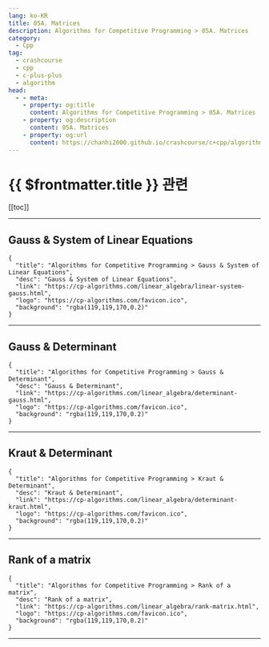 ```yaml
---
lang: ko-KR
title: 05A. Matrices
description: Algorithms for Competitive Programming > 05A. Matrices
category:
  - Cpp
tag: 
  - crashcourse
  - cpp
  - c-plus-plus
  - algorithm
head:
  - - meta:
    - property: og:title
      content: Algorithms for Competitive Programming > 05A. Matrices
    - property: og:description
      content: 05A. Matrices
    - property: og:url
      content: https://chanhi2000.github.io/crashcourse/c+cpp/algorithms-for-competitive-programming/05-linear-algebra/05A.html
---
```


# {{ $frontmatter.title }} 관련

[[toc]]

---

## Gauss & System of Linear Equations

```component VPCard
{
  "title": "Algorithms for Competitive Programming > Gauss & System of Linear Equations",
  "desc": "Gauss & System of Linear Equations",
  "link": "https://cp-algorithms.com/linear_algebra/linear-system-gauss.html",
  "logo": "https://cp-algorithms.com/favicon.ico",
  "background": "rgba(119,119,170,0.2)"
}
```

---

## Gauss & Determinant

```component VPCard
{
  "title": "Algorithms for Competitive Programming > Gauss & Determinant",
  "desc": "Gauss & Determinant",
  "link": "https://cp-algorithms.com/linear_algebra/determinant-gauss.html",
  "logo": "https://cp-algorithms.com/favicon.ico",
  "background": "rgba(119,119,170,0.2)"
}
```

---

## Kraut & Determinant

```component VPCard
{
  "title": "Algorithms for Competitive Programming > Kraut & Determinant",
  "desc": "Kraut & Determinant",
  "link": "https://cp-algorithms.com/linear_algebra/determinant-kraut.html",
  "logo": "https://cp-algorithms.com/favicon.ico",
  "background": "rgba(119,119,170,0.2)"
}
```

---

## Rank of a matrix

```component VPCard
{
  "title": "Algorithms for Competitive Programming > Rank of a matrix",
  "desc": "Rank of a matrix",
  "link": "https://cp-algorithms.com/linear_algebra/rank-matrix.html",
  "logo": "https://cp-algorithms.com/favicon.ico",
  "background": "rgba(119,119,170,0.2)"
}
```

---

<TagLinks />
